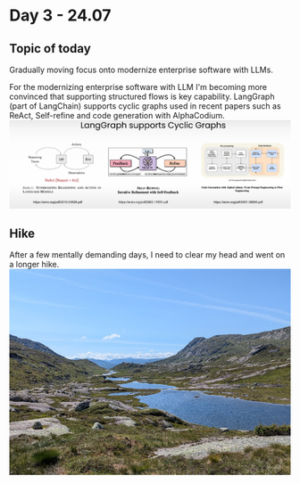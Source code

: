 # Day 3 - 24.07

## Topic of today
Gradually moving focus onto modernize enterprise software with LLMs. 

For the modernizing enterprise software with LLM I'm becoming more convinced that supporting structured flows is key capability.
LangGraph (part of LangChain) supports cyclic graphs used in recent papers such as ReAct, Self-refine and code generation with AlphaCodium.
![Office](img/cyclicgraphs.png)

## Hike
After a few  mentally demanding days, I need to clear my head and went on a longer hike. 
![Office](img/hike2.png)